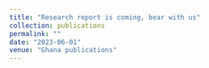 ```yaml
---
title: "Research report is coming, bear with us"
collection: publications
permalink: ""
date: "2023-06-01"
venue: "Ghana publications"
---
```

